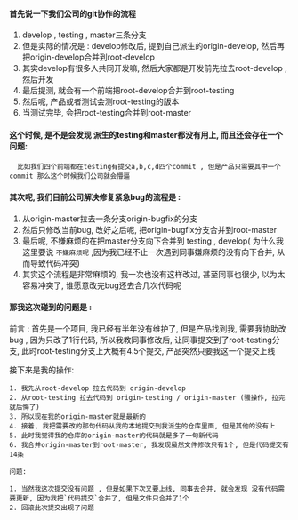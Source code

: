 #### 首先说一下我们公司的git协作的流程

  1. develop , testing , master三条分支 
  2. 但是实际的情况是 : develop修改后, 提到自己派生的origin-develop, 然后再把origin-develop合并到root-develop
  3. 其实develop有很多人共同开发嘛, 然后大家都是开发前先拉去root-develop , 然后开发
  4. 最后提测, 就会有一个前端把root-develop合并到root-testing
  5. 然后呢, 产品或者测试会测root-testing的版本
  6. 当测试完毕, 会把root-testing合并到root-master
  
  
#### 这个时候, 是不是会发现 派生的testing和master都没有用上, 而且还会存在一个问题: 
      比如我们四个前端都在testing有提交a,b,c,d四个commit , 但是产品只需要其中一个commit 那么这个时候我们公司就会懵逼
      
      
      
#### 其次呢, 我们目前公司解决修复紧急bug的流程是 :
  
  1. 从origin-master拉去一条分支origin-bugfix的分支
  2. 然后只修改当前bug, 改好之后呢, 把origin-bugfix分支合并到root-master
  3. 最后呢, 不嫌麻烦的在把master分支向下合并到 testing , develop( 为什么我这里要说 `不嫌麻烦呢` ,因为我已经不止一次遇到同事嫌麻烦的没有向下合并, 从而导致代码冲突)
  4. 其实这个流程是非常麻烦的, 我一次也没有这样改过, 甚至同事也很少, 以为太容易冲突了, 谁愿意改完bug还去合几次代码呢
  

#### 那我这次碰到的问题是 :

  前言 : 首先是一个项目, 我已经有半年没有维护了, 但是产品找到我, 需要我协助改bug , 因为只改了1行代码, 所以我教同事修改后, 让同事提交到了root-testing分支, 
        此时root-testing分支上大概有4.5个提交, 产品突然只要我这一个提交上线
  
  接下来是我的操作: 
  
    1. 我先从root-develop 拉去代码到 origin-develop
    2. 从root-testing 拉去代码到 origin-testing / origin-master (骚操作, 拉完就后悔了)
    3. 所以现在我的origin-master就是最新的
    4. 接着, 我把需要改的那句代码从我的本地提交到我派生的仓库里面, 但是其他的没有上
    5. 此时我觉得我的仓库的origin-master的代码就是多了一句新代码
    6. 我合并origin-master到root-master, 我发现虽然文件修改只有1个, 但是代码提交有14条
    
    问题: 
    
    1. 当然我这次提交没有问题 , 但是如果下次又要上线, 同事去合并, 就会发现 没有代码需要更新, 因为我把`代码提交`合并了, 但是文件只合并了1个
    2. 回滚此次提交出现了问题
    
    
    
    
    
    
    
    
    
    

